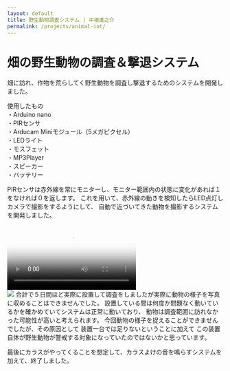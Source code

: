 ```yaml
---
layout: default
title: 野生動物調査システム | 中根進之介
permalink: /projects/animal-iot/
---
```


# 畑の野生動物の調査＆撃退システム

畑に訪れ、作物を荒らしてく野生動物を調査し撃退するためのシステムを開発しました。


使用したもの<br>
・Arduino nano<br>
・PIRセンサ<br>
・Arducam Miniモジュール（5メガピクセル）<br>
・LEDライト<br>
・モスフェット<br>
・MP3Player<br>
・スピーカー<br>
・バッテリー<br>

PIRセンサは赤外線を常にモニターし、モニター範囲内の状態に変化があれば１をなければ０を返します。
これを用いて、赤外線の動きを検知したらLED点灯しカメラで撮影をするようにして、
自動で近づいてきた動物を撮影するシステムを開発しました。
<!-- 動画を挿入 -->
<div class="video-wrapper">
  <video controls playsinline poster="{{ '/images/animal-iott.png' | relative_url }}">
    <source src="{{ '/videos/animal-iot.mp4' | relative_url }}" type="video/mp4">
    ブラウザが video タグをサポートしていません。
  </video>
</div>
<img class="img-fluid" src="/shin.nakane.achive/images/visit.png">
合計で５日間ほど実際に設置して調査をしましたが実際に動物の様子を写真に収めることはできませんでした。
設置している間は何度か問題なく動いているかを確かめていてシステムは正常に動いており、
動物は調査範囲に訪れなかった可能性が高いと考えられます。
今回動物の様子を捉えることができませんでしたが、その原因として
装置一台では足りないということに加えて
この装置自体が野生動物が警戒する対象になっていたのではないかと思っています。


最後にカラスがやってくることを想定して、カラスよけの音を鳴らすシステムを加えて、終了しました。


